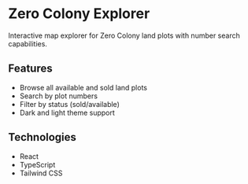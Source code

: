 # Zero Colony Explorer

Interactive map explorer for Zero Colony land plots with number search capabilities.

## Features

- Browse all available and sold land plots
- Search by plot numbers
- Filter by status (sold/available)
- Dark and light theme support

## Technologies

- React
- TypeScript
- Tailwind CSS 